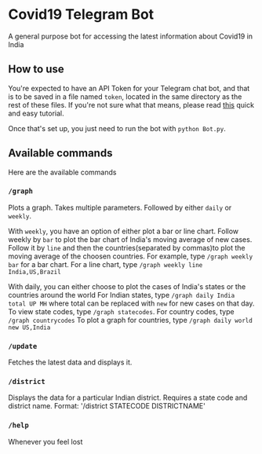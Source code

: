 # Covid19 Telegram Bot
 A general purpose bot for accessing the latest information about Covid19 in India
 
 ## How to use
 
You're expected to have an API Token for your Telegram chat bot, and that is to be saved in a file named `token`, located in the same directory as the rest of these files. If you're not sure what that means, please read [this](https://www.siteguarding.com/en/how-to-get-telegram-bot-api-token) quick and easy tutorial.

Once that's set up, you just need to run the bot with `python Bot.py`. 

## Available commands 

Here are the available commands

### `/graph` 

Plots a graph. Takes multiple parameters. Followed by either `daily` or `weekly`. 

With `weekly`, you have an option of either plot a bar or line chart. Follow weekly by `bar` to plot the bar chart of India's moving average of new cases. 
Follow it by `line` and then the countries(separated by commas)to plot the moving average of the choosen countries. For example, type `/graph weekly bar` for a bar chart. For a line chart, type `/graph weekly line India,US,Brazil` 

With daily, you can either choose to plot the cases of India's states or the countries around the world For Indian states, type `/graph daily India total UP MH` where total can be replaced with `new` for new cases on that day. To view state codes, type `/graph statecodes`. For country codes, type `/graph countrycodes` To plot a graph for countries, type `/graph daily world new US,India`

### `/update` 

Fetches the latest data and displays it.

### `/district`

Displays the data for a particular Indian district. Requires a state code and district name. Format: '/district STATECODE DISTRICTNAME'
### `/help`

Whenever you feel lost


